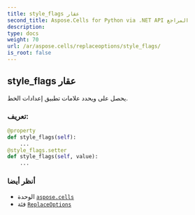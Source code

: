 ```yaml
---
title: style_flags عقار
second_title: Aspose.Cells for Python via .NET API المراجع
description:
type: docs
weight: 70
url: /ar/aspose.cells/replaceoptions/style_flags/
is_root: false
---
```

##  style_flags عقار

يحصل على ويحدد علامات تطبيق إعدادات الخط.
###  تعريف:
```python
@property
def style_flags(self):
    ...
@style_flags.setter
def style_flags(self, value):
    ...
```

###  أنظر أيضا
* الوحدة [`aspose.cells`](../../)
* فئة [`ReplaceOptions`](/cells/python-net/ar/aspose.cells/replaceoptions)
